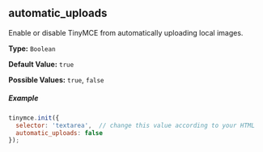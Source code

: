 ## automatic_uploads

Enable or disable TinyMCE from automatically uploading local images.

**Type:** `Boolean`

**Default Value:** `true`

**Possible Values:** `true`, `false`

##### Example

```js
tinymce.init({
  selector: 'textarea',  // change this value according to your HTML
  automatic_uploads: false
});
```

